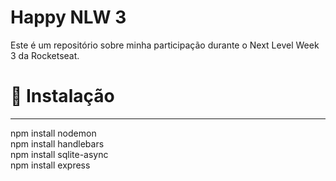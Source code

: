 # Happy NLW 3

Este é um repositório sobre minha participação durante o Next Level Week 3 da Rocketseat.

# 📄 Instalação
<hr />

npm install nodemon<br />
npm install handlebars<br />
npm install sqlite-async<br />
npm install express<br />
